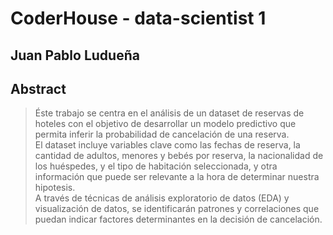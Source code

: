 # CoderHouse - data-scientist 1

## Juan Pablo Ludueña

## Abstract

> Éste trabajo se centra en el análisis de un dataset de reservas de hoteles con el objetivo de desarrollar un modelo predictivo que permita inferir la probabilidad de cancelación de una reserva.  
> El dataset incluye variables clave como las fechas de reserva, la cantidad de adultos, menores y bebés por reserva, la nacionalidad de los huéspedes, y el tipo de habitación seleccionada, y otra información que puede ser relevante a la hora de determinar nuestra hipotesis.  
> A través de técnicas de análisis exploratorio de datos (EDA) y visualización de datos, se identificarán patrones y correlaciones que puedan indicar factores determinantes en la decisión de cancelación.